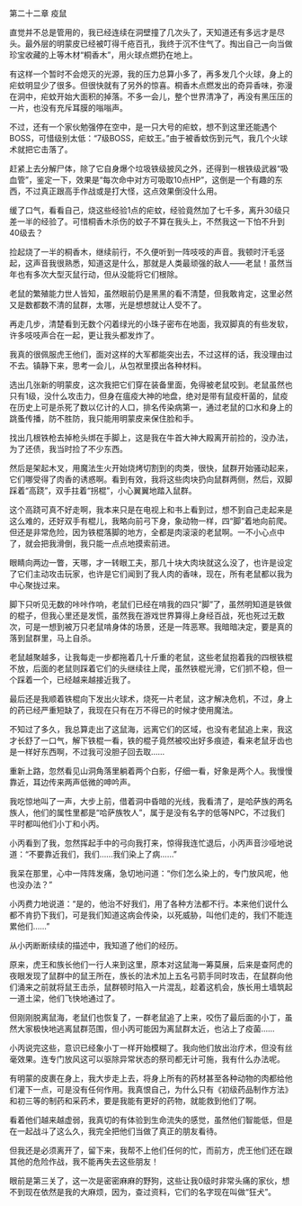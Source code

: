 第二十二章 疫鼠


直觉并不总是管用的，我已经连续在洞壁撞了几次头了，天知道还有多远才是尽头。最外层的明蒙皮已经被叮得千疮百孔，我终于沉不住气了。掏出自己一向当做珍宝收藏的上等木材“桐香木”，用火球点燃扔在地上。

有这样一个暂时不会熄灭的光源，我的压力总算小多了，再多发几个火球，身上的疟蚊明显少了很多。但很快就有了另外的惊喜。桐香木点燃发出的奇异香味，弥漫在洞中，疟蚊开始大面积的掉落。不多一会儿，整个世界清净了，再没有黑压压的一片，也没有充斥耳膜的嗡嗡声。

不过，还有一个家伙勉强停在空中，是一只大号的疟蚊，想不到这里还能遇个BOSS，可惜级别太低：“7级BOSS，疟蚊王。”由于被香蚊伤到元气，我几个火球术就把它击落了。

赶紧上去分解尸体，除了它自身爆个垃圾铁级披风之外，还得到一根铁级武器“吸血管”，鉴定一下，效果是“每次命中对方可吸取10点HP”，这倒是一个有趣的东西，不过真正跟高手作战或是打大怪，这点效果倒没什么用。

缓了口气，看看自己，烧这些经验1点的疟蚊，经验竟然加了七千多，离升30级只差一半的经验了。可惜桐香木杀伤的蚊子不算在我头上，不然我这一下怕不升到40级去？

捡起烧了一半的桐香木，继续前行，不久便听到一阵吱吱的声音。我顿时汗毛竖起，这声音我很熟悉，知道这是什么，那就是人类最顽强的敌人——老鼠！虽然当年也有多次大型灭鼠行动，但从没能将它们根除。

老鼠的繁殖能力世人皆知，虽然眼前仍是黑黑的看不清楚，但我敢肯定，这里必然又是数都数不清的鼠群，太哪，光是想想就让人受不了。

再走几步，清楚看到无数个闪着绿光的小珠子密布在地面，我双脚真的有些发软，许多吱吱声合在一起，更让我头都发炸了。

我真的很佩服虎王他们，面对这样的大军都能突出去，不过这样的话，我没理由过不去。镇静下来，思考一会儿，从包袱里摸出各种材料。

选出几张新的明蒙皮，这次我把它们穿在装备里面，免得被老鼠咬到。老鼠虽然也只有1级，没什么攻击力，但身在瘟疫大神的地盘，绝对是带有鼠疫杆菌的，鼠疫在历史上可是杀死了数以亿计的人口，排名传染病第一，通过老鼠的口水和身上的跳蚤传播，防不胜防，我只能用明蒙皮来保住脸和手。

找出几根铁枪去掉枪头绑在手脚上，这是我在牛首大神大殿离开前捡的，没办法，为了还债，我当时捡了不少东西。

然后是架起木叉，用魔法生火开始烧烤切割到的肉类，很快，鼠群开始骚动起来，它们哪受得了肉香的诱惑啊。看到有效，我将这些肉块扔向鼠群两侧，然后，双脚踩着“高跷”，双手拄着“拐棍”，小心翼翼地踏入鼠群。

这个高跷可真不好走啊，我本来只是在电视上和书上看到过，想不到自己走起来是这么难的，还好双手有棍儿，我略向前弓下身，象动物一样，四“脚”着地向前爬。但还是非常危险，因为铁棍落脚的地方，全都是肉滚滚的老鼠啊。一不小心点中了，就会把我滑倒，我只能一点点地摸索前进。

眼睛向两边一瞥，天哪，才一转眼工夫，那几十块大肉块就这么没了，也许是设定了它们主动攻击玩家，也许是它们闻到了我人肉的香味，现在，所有老鼠都以我为中心聚拢过来。

脚下只听见无数的咔咔作响，老鼠们已经在啃我的四只“脚”了，虽然明知道是铁做的棍子，但我心里还是发慌，虽然我在游戏世界算得上身经百战，死也死过无数次，可是一想到被万只老鼠啃身体的场景，还是一阵恶寒。我暗暗决定，要是真的落到鼠群里，马上自杀。

老鼠越聚越多，让我每走一步都拖着几十斤重的老鼠，这些老鼠抱着我的四根铁棍不放，后面的老鼠则踩着它们的头继续往上爬，虽然铁棍光滑，它们抓不稳，但一个踩着一个，已经越来越接近我了。

最后还是我顺着铁棍向下发出火球术，烧死一片老鼠，这才解决危机，不过，身上的药已经严重短缺了，我现在只有在万不得已的时候才使用魔法。

不知过了多久，我总算走出了这鼠海，远离它们的区域，也没有老鼠追上来，我这才长舒了一口气，解下铁棍一看，铁的棍子竟然被咬出好多痕迹，看来老鼠牙齿也是一样好东西啊，不过我可没胆子回去取……

重新上路，忽然看见山洞角落里躺着两个白影，仔细一看，好象是两个人。我慢慢靠近，耳边传来两声低微的呻吟声。

我吃惊地叫了一声，大步上前，借着洞中昏暗的光线，我看清了，是哈萨族的两名族人，他们的属性里都是“哈萨族牧人”，属于是没有名字的低等NPC，不过我们平时都叫他们小丁和小丙。

小丙看到了我，忽然挥起手中的弓向我打来，惊得我连忙退后，小丙声音沙哑地说道：“不要靠近我们，我们……我们染上了病……”

我呆在那里，心中一阵阵发痛，急切地问道：“你们怎么染上的，专门放风呢，他也没办法？”

小丙费力地说道：“是的，他治不好我们，用了各种方法都不行。本来他们说什么都不肯扔下我们，可是我们知道这病会传染，以死威胁，叫他们走的，我们不能连累他们……”

从小丙断断续续的描述中，我知道了他们的经历。

原来，虎王和族长他们一行人来到这里，原本对这鼠海一筹莫展，后来是查阿虎的夜眼发现了鼠群中的鼠王所在，族长的法术加上五名弓箭手同时攻击，在鼠群向他们涌来之前就将鼠王击杀，鼠群顿时陷入一片混乱，趁着这机会，族长用土墙筑起一道土梁，他们飞快地通过了。

但刚刚脱离鼠海，老鼠们也恢复了，一群老鼠追了上来，咬伤了最后面的小丁，虽然大家极快地逃离鼠群范围，但小丙可能因为离鼠群太近，也沾上了疫菌……

小丙说完这些，意识已经象小丁一样开始模糊了。我向他们放出治疗术，但没有丝毫效果。连专门放风这可以驱除异常状态的祭司都无计可施，我有什么办法呢。

有明蒙的皮裹在身上，我大步走上去，将身上所有的药材甚至各种动物的肉都给他们灌下一点，可是没有任何作用。我真恨自己，为什么只有《初级药品制作方法》和初三等的制药和采药术，要是我能有更好的药物，就能救到他们了啊。

看着他们越来越虚弱，我真切的有体验到生命流失的感觉，虽然他们智能低，但是在一起战斗了这么久，我完全把他们当做了真正的朋友看待。

但我还是必须离开了，留下来，我帮不上他们任何的忙，而前方，虎王他们还在跟其他的危险作战，我不能再失去这些朋友！

眼前是第三关了，这一次是密密麻麻的野狗，这些让我0级时非常头痛的家伙，想不到现在依然是我的大麻烦，因为，查过资料，它们的名字现在叫做“狂犬”。





